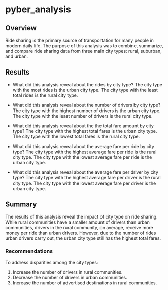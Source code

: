 # pyber_analysis

## Overview

Ride sharing is the primary source of transportation for many people in modern daily life. The purpose of this analysis was to combine, summarize, and compare ride sharing data from three main city types: rural, suburban, and urban. 

## Results

* What did this analysis reveal about the rides by city type?
The city type with the most rides is the urban city type. The city type with the least total rides is the rural city type. 

* What did this analysis reveal about the number of drivers by city type?
The city type with the highest number of drivers is the urban city type. The city type with the least number of drivers is the rural city type. 

* What did this analysis reveal about the the total fare amount by city type?
The city type with the highest total fares is the urban city type. The city type with the lowest total fares is the rural city type. 

* What did this analysis reveal about the average fare per ride by city type?
The city type with the highest average fare per ride is the rural city type. The city type with the lowest average fare per ride is the urban city type. 

* What did this analysis reveal about the average fare per driver by city type?
The city type with the highest average fare per driver is the rural city type. The city type with the lowest average fare per driver is the urban city type. 

## Summary

The results of this analysis reveal the impact of city type on ride sharing. While rural communities have a smaller amount of drivers than urban communities, drivers in the rural community, on average, receive more money per ride than urban drivers. However, due to the number of rides urban drivers carry out, the urban city type still has the highest total fares. 

### Recommendations

To address disparities among the city types:

1. Increase the number of drivers in rural communities. 
2. Decrease the number of drivers in urban communities. 
3. Increase the number of advertised destinations in rural communities. 
